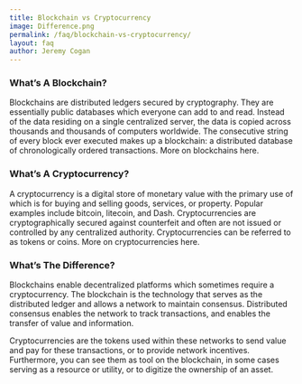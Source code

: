```yaml
---
title: Blockchain vs Cryptocurrency
image: Difference.png
permalink: /faq/blockchain-vs-cryptocurrency/
layout: faq
author: Jeremy Cogan
---
```


<h3>What’s A Blockchain?</h3>
<span>Blockchains are distributed ledgers secured by cryptography. They are essentially public databases which everyone can add to and read. Instead of the data residing on a single centralized server, the data is copied across thousands and thousands of computers worldwide. The consecutive string of every block ever executed makes up a blockchain: a distributed database of chronologically ordered transactions. More on blockchains here.</span>

<h3>What’s A Cryptocurrency?</h3>
<span>A cryptocurrency is a digital store of monetary value with the primary use of which is for buying and selling goods, services, or property. Popular examples include bitcoin, litecoin, and Dash. Cryptocurrencies are cryptographically secured against counterfeit and often are not issued or controlled by any centralized authority. Cryptocurrencies can be referred to as tokens or coins. More on cryptocurrencies here.</span>

<h3>What’s The Difference?</h3>
<span>Blockchains enable decentralized platforms which sometimes require a cryptocurrency. The blockchain is the technology that serves as the distributed ledger and allows a network to maintain consensus. Distributed consensus enables the network to track transactions, and enables the transfer of value and information.</span>

<span>Cryptocurrencies are the tokens used within these networks to send value and pay for these transactions, or to provide network incentives. Furthermore, you can see them as tool on the blockchain, in some cases serving as a resource or utility, or to digitize the ownership of an asset.</span>
